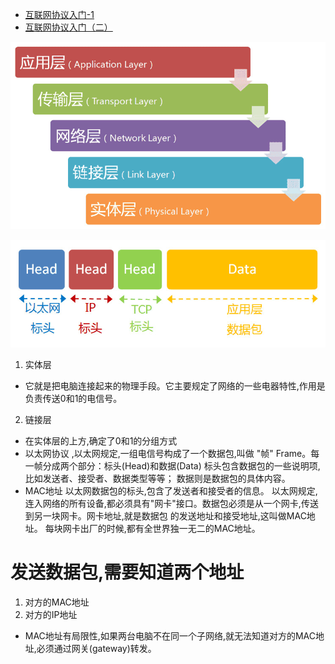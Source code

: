 * [互联网协议入门-1](http://www.ruanyifeng.com/blog/2012/05/internet_protocol_suite_part_i.html)
* [互联网协议入门（二）](http://www.ruanyifeng.com/blog/2012/06/internet_protocol_suite_part_ii.html)

![](https://raw.githubusercontent.com/1391020381/Web-Foundation/master/articles/%E4%BA%92%E8%81%94%E7%BD%91%E5%8D%8F%E8%AE%AE%E5%85%A5%E9%97%A8/HTTP%E3%80%81TCP%E3%80%81IP/img/%E4%BA%92%E8%81%94%E7%BD%91%E4%BA%94%E5%B1%82%E5%8D%8F%E8%AE%AE.png)

![](https://raw.githubusercontent.com/1391020381/Web-Foundation/master/articles/%E4%BA%92%E8%81%94%E7%BD%91%E5%8D%8F%E8%AE%AE%E5%85%A5%E9%97%A8/HTTP%E3%80%81TCP%E3%80%81IP/img/%E6%95%B0%E6%8D%AE%E5%8C%85%E7%BB%93%E6%9E%84.png)

1. 实体层
* 它就是把电脑连接起来的物理手段。它主要规定了网络的一些电器特性,作用是负责传送0和1的电信号。
2. 链接层
* 在实体层的上方,确定了0和1的分组方式
* 以太网协议 ,以太网规定,一组电信号构成了一个数据包,叫做 "帧" Frame。每一帧分成两个部分：标头(Head)和数据(Data) 标头包含数据包的一些说明项,比如发送者、接受者、数据类型等等； 数据则是数据包的具体内容。
* MAC地址 以太网数据包的标头,包含了发送者和接受者的信息。 以太网规定,连入网络的所有设备,都必须具有"网卡"接口。数据包必须是从一个网卡,传送到另一块网卡。网卡地址,就是数据包
的发送地址和接受地址,这叫做MAC地址。 每块网卡出厂的时候,都有全世界独一无二的MAC地址。

# 发送数据包,需要知道两个地址
1. 对方的MAC地址
2. 对方的IP地址

* MAC地址有局限性,如果两台电脑不在同一个子网络,就无法知道对方的MAC地址,必须通过网关(gateway)转发。